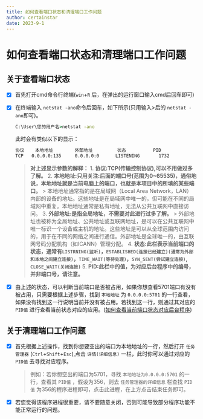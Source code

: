 ```yaml
---
title: 如何查看端口状态和清理端口工作问题
author: certainstar
date: 2023-9-1
---
```


# 如何查看端口状态和清理端口工作问题

## 关于查看端口状态

- [x] 首先打开cmd命令行终端(`win`+`R` 后，在弹出的运行窗口输入cmd后回车即可)

- [x] 在终端输入 `netstat -ano`命令后回车，如下所示(只用输入>后的 `netstat -ano`即可)。
	```cmd
	C:\User\您的用户名>netstat -ano
	```
	此时会有类似以下的显示：
	```cmd
	协议    本地地址        外部地址         状态          PID
  	TCP   0.0.0.0:135     0.0.0.0:0      LISTENING       1732
  	```
  	> __对上述显示参数的解释：__
 		1. __协议:TCP(传输控制协议),可以不用做过多了解。__
 		2. __本地地址:只用关注:后面的端口号(范围为0~65535)，通俗地说，本地地址就是当前电脑上的端口，也就是本项目中的所填的某些端口。__
 			> 本地地址通常指的是在局域网（Local Area Network，LAN）内部的设备的地址。这些地址是在局域网中唯一的，但可能在不同的局域网中重复。本地地址通常是私有地址，无法从公共互联网中直接访问。
 		3. __外部地址:是指全局地址，不需要对此进行过多了解。__
 			> 外部地址也被称为全局地址、公共地址或互联网地址，是可以在公共互联网中唯一标识一个设备或主机的地址。这些地址是可以从全球范围内访问的，用于在不同的网络之间进行通信。外部地址是全球唯一的，由互联网号码分配机构（如ICANN）管理分配。
 		4. __状态:此栏表示当前端口的状态，通常有`LISTRNING(监听)`，`ESTABLISHED(连接已经建立)(通常为外部和本地之间建立连接)`，`TIME_WAIT(等待处理)`，`SYN_SENT(尝试建立连接)`,` CLOSE_WAIT(关闭连接)`__
 		5. __PID:此栏中的值，为对应后台程序中的编号，并非端口号，请注意。__

- [x] 由上述的状态，可以判断当前端口是否被占用，如果你想查看5701端口有没有被占用，只需要根据上述步骤，找到 `本地地址` 为 `0.0.0.0:5701` 的一行查看，如果没有找到这一行说明当前并没有被占用。若找到这一行，则通过其对应的 `PID值` 进行查看当前状态对应的应用。(<a href="#check">如何查看当前端口状态对应后台程序</a>)

## 关于清理端口工作问题


- [x] <span id="check"></span>首先根据上述操作，找到你想要空出的端口为本地地址的一行，然后打开 `任务管理器` (`Ctrl`+`Shift`+`Esc`),点击 `详情(详细信息)` 一栏，此时你可以通过对应的 `PID值` 去寻找对应程序。
	> 例如：若你想空出的端口为5701，寻找 `本地地址为0.0.0.0:5701` 的一行，查看其 `PID值` ，假设为356，则去 `任务管理器的详细信息` 栏查找 `PID值` 为356的程序进程即可，点击此进程，在上方点击结束任务即可。

- [x] 若您觉得该程序进程很重要，请不要随意关闭，否则可能导致部分程序功能不能正常运行的问题。